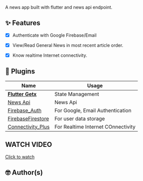 A news app built with flutter and news api endpoint.

## ✨ Features

- [x] Authenticate with Google Firebase/Email
- [x] View/Read General News in most recent article order.
- [x] Know realtime Internet connectivity.



## 🔌 Plugins

| Name                                                                  | Usage                                               |
| --------------------------------------------------------------------- | --------------------------------------------------- |
| [**Flutter Getx**]()     | State Management
| [News Api](https://newsapi.org/)                                      | News Api
| [Firebase_Auth]()                                      | For Google, Email Authentication
| [FirebaseFirestore]()                                      | For user data storage
| [Connectivity_Plus]()                                      | For Realtime Internet COnnectivity


<!-- <p align="center">
    <img src="assets\images\screenshot\sc.gif" width="400">
    <img src="assets\images\screenshot\s1.gif" width="400"> 
    <img src="assets\images\screenshot\s2.gif" width="400">
   </p> -->

## WATCH VIDEO
<a href= ''> Click to watch </a>

## 🤓 Author(s)


